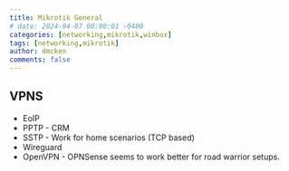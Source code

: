 ```yaml
---
title: Mikrotik General
# date: 2024-04-07 00:00:01 -0400
categories: [networking,mikrotik,winbox]
tags: [networking,mikrotik]
author: dmcken
comments: false
---
```




## VPNS
* EoIP
* PPTP - CRM
* SSTP - Work for home scenarios (TCP based)
* Wireguard
* OpenVPN - OPNSense seems to work better for road warrior setups.
